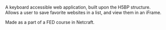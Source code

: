 A keyboard accessible web application, built upon the H5BP structure.<br>
Allows a user to save favorite websites in a list, and view them in an iFrame.

Made as a part of a FED course in Netcraft.

